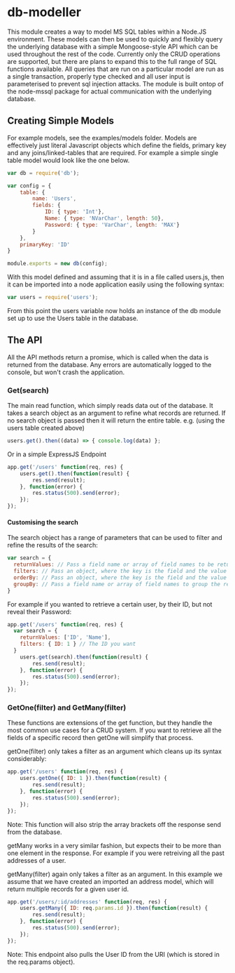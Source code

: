 # db-modeller
This module creates a way to model MS SQL tables within a Node.JS environment. These models can then be used to quickly and flexibly query the underlying database with a simple Mongoose-style API which can be used throughout the rest of the code. Currently only the CRUD operations are supported, but there are plans to expand this to the full range of SQL functions available. All queries that are run on a particular model are run as a single transaction, properly type checked and all user input is parameterised to prevent sql injection attacks. The module is built ontop of the node-mssql package for actual communication with the underlying database. 

## Creating Simple Models
For example models, see the examples/models folder. Models are effectively just literal Javascript objects which define the fields, primary key and any joins/linked-tables that are required. For example a simple single table model would look like the one below. 

```javascript
var db = require('db');

var config = {
	table: {
		name: 'Users',
		fields: {
			ID: { type: 'Int'},
			Name: { type: 'NVarChar', length: 50},
			Password: { type: 'VarChar', length: 'MAX'}
		}
	},
	primaryKey: 'ID'
}

module.exports = new db(config);
```

With this model defined and assuming that it is in a file called users.js, then it can be imported into a node application easily using the following syntax: 

```javascript
var users = require('users');
```

From this point the users variable now holds an instance of the db module set up to use the Users table in the database.

## The API

All the API methods return a promise, which is called when the data is returned from the database. Any errors are automatically logged to the console, but won't crash the application.

### Get(search)
The main read function, which simply reads data out of the database. It takes a search object as an argument to refine what records are returned. If no search object is passed then it will return the entire table. e.g. (using the users table created above)

```javascript
users.get().then((data) => { console.log(data) };
```
Or in a simple ExpressJS Endpoint

```javascript
app.get('/users' function(req, res) {
	users.get().then(function(result) {
		res.send(result);
	}, function(error) {
		res.status(500).send(error);
	});
});
```

#### Customising the search

The search object has a range of parameters that can be used to filter and refine the results of the search:

```javascript
var search = {
  returnValues: // Pass a field name or array of field names to be returned
  filters: // Pass an object, where the key is the field and the value is value of that field.
  orderBy: // Pass an object, where the key is the field and the value is either 'ASC' or 'DESC'.
  groupBy: // Pass a field name or array of field names to group the results by. Grouping will be done in the order they're listed.
}
```

For example if you wanted to retrieve a certain user, by their ID, but not reveal their Password:

```javascript
app.get('/users' function(req, res) {
  var search = {
    returnValues: ['ID', 'Name'],
    filters: { ID: 1 } // The ID you want 
  }
	users.get(search).then(function(result) {
		res.send(result);
	}, function(error) {
		res.status(500).send(error);
	});
});
```

### GetOne(filter) and GetMany(filter)

These functions are extensions of the get function, but they handle the most common use cases for a CRUD system. If you want to retrieve all the fields of a specific record then getOne will simplify that process.

getOne(filter) only takes a filter as an argument which cleans up its syntax considerably:

```javascript
app.get('/users' function(req, res) {
	users.getOne({ ID: 1 }).then(function(result) {
		res.send(result);
	}, function(error) {
		res.status(500).send(error);
	});
});
```

Note: This function will also strip the array brackets off the response send from the database.

getMany works in a very similar fashion, but expects their to be more than one element in the response. For example if you were retreiving all the past addresses of a user. 

getMany(filter) again only takes a filter as an argument. In this example we assume that we have created an imported an address model, which will return multiple records for a given user id.

```javascript
app.get('/users/:id/addresses' function(req, res) {
	users.getMany({ ID: req.params.id }).then(function(result) {
		res.send(result);
	}, function(error) {
		res.status(500).send(error);
	});
});
```

Note: This endpoint also pulls the User ID from the URI (which is stored in the req.params object).
